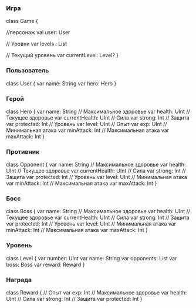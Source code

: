 ### Игра
class Game {

 //персонаж
 val user: User

 // Уровни
 var levels : List<Level>

 // Текущий уровень
 var currentLevel: Level?
}

### Пользователь
class User { 
 var name: String
 var hero: Hero
}

### Герой
class Hero {
  var name: String
  // Максимальное здоровье
  var health: UInt
  // Текущее здоровье
  var currentHealth: UInt
  // Сила
  var strong: Int
  // Защита
  var protected: Int
  // Уровень
  var level: UInt
  // Опыт
  var exp: UInt
  // Минимальная атака
  var minAttack: Int
  // Максимальная атака
  var maxAttack: Int
}

### Противник
class Opponent {
    var name: String
    // Максимальное здоровье
    var health: UInt
    // Текущее здоровье
    var currentHealth: UInt
    // Сила
    var strong: Int
    // Защита
    var protected: Int
    // Уровень
    var level: UInt
    // Минимальная атака
    var minAttack: Int
    // Максимальная атака
    var maxAttack: Int
}

### Босс
class Boss {
    var name: String
    // Максимальное здоровье
    var health: UInt
    // Текущее здоровье
    var currentHealth: UInt
    // Сила
    var strong: Int
    // Защита
    var protected: Int
    // Уровень
    var level: UInt
    // Минимальная атака
    var minAttack: Int
    // Максимальная атака
    var maxAttack: Int
}

### Уровень
class Level {
    var number: UInt
    var name: String
    var opponents: List<Opponent>
    var boss: Boss 
    var reward: Reward
}

### Награда
class Reward {
    // Опыт
    var exp: Int
    // Максимальное здоровье
    var health: UInt
    // Сила
    var strong: Int
    // Защита
    var protected: Int
}


